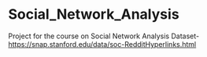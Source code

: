 # Social_Network_Analysis
Project for the course on Social Network Analysis
Dataset- https://snap.stanford.edu/data/soc-RedditHyperlinks.html
